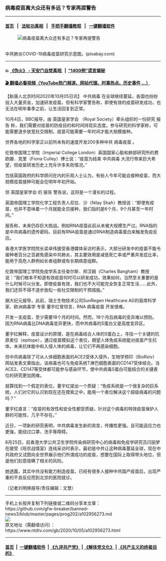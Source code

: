 ### 病毒疫苗离大众还有多远？专家再提警告
------------------------

#### [首页](https://github.com/gfw-breaker/banned-news3/blob/master/README.md) &nbsp;&nbsp;|&nbsp;&nbsp; [法轮功真相](https://github.com/begood0513/basic/blob/master/README.md)  &nbsp;&nbsp;|&nbsp;&nbsp; [手把手翻墙教程](https://github.com/gfw-breaker/guides/wiki)  &nbsp;&nbsp;|&nbsp;&nbsp; [一键翻墙软件](https://github.com/gfw-breaker/nogfw/blob/master/README.md)  



<div><div class="featured_image">
 <figure>
  <img alt="病毒疫苗离大众还有多远？专家再提警告" src="https://i.ntdtv.com/assets/uploads/2020/07/vaccine-5103088_1280-800x450.jpg"/>
 </figure><br/>
 <span class="caption">
  中共肺炎COVID-19病毒疫苗研究示意图。(pixabay.com)
 </span>
</div>
</div><hr/>

#### 💥 [《伪火》 - 天安门自焚真相 ](http://158.247.195.190:10000/videos/blog/weihuo.html)&nbsp; |&nbsp; [“1400例”谎言揭秘  ](http://158.247.195.190:10000/videos/blog/jiexi1400.html)

#### [ 🎬  翻墙必看视频（YouTube热门频道、网站代理、时事热点、历史事件 ...）](https://github.com/gfw-breaker/links/blob/master/banned.md)

<div><div class="post_content" itemprop="articleBody">
 <p>
  【新唐人北京时间2020年10月05日讯】
  <ok href="https://www.ntdtv.com/gb/中共病毒.htm">
   中共病毒
  </ok>
  在全球继续蔓延，各国也纷纷投入大量资金，加速研发疫苗。但有科学家警告称，即使有效的疫苗研发成功，也无法在明年春季之前，让生活回复到正常。
 </p>
 <p>
  10月4日，BBC报导，由
  <ok href="https://www.ntdtv.com/gb/英国皇家学会.htm">
   英国皇家学会
  </ok>
  （Royal Society）牵头组织的一份研究
  <ok href="https://www.ntdtv.com/gb/报告.htm">
   报告
  </ok>
  称，我们需要对疫苗的防疫目的和时间持现实态度。参与研究的科学家称，可能需要逐步放宽社交限制，疫苗可能需要一年时间才能大规模接种。
 </p>
 <p>
  世界各地的科学家正以前所未有的速度开发200多种中共
  <ok href="https://www.ntdtv.com/gb/病毒疫苗.htm">
   病毒疫苗
  </ok>
  。
 </p>
 <p>
  伦敦帝国理工学院（Imperial College London）英国国家心脏和肺部研究所的费欧娜．克里（Fiona Culley）博士说：“疫苗为结束
  <ok href="https://www.ntdtv.com/gb/中共病毒.htm">
   中共病毒
  </ok>
  大流行带来巨大希望，但疫苗研发历史上充斥许多失败情况。”
 </p>
 <p>
  包括英国政府的科学顾问在内的乐观人士认为，有些人今年可能会接种疫苗，而大规模疫苗接种可能会在明年年初开始。
 </p>
 <p>
  但
  <ok href="https://www.ntdtv.com/gb/英国皇家学会.htm">
   英国皇家学会
  </ok>
  的
  <ok href="https://www.ntdtv.com/gb/报告.htm">
   报告
  </ok>
  警告说，这将是一个漫长的过程。
 </p>
 <p>
  英国帝国理工学院化学工程负责人尼拉．沙（Nilay Shah）教授说：“即使有疫苗，也并不意味着一个月就能全员接种，我们指的是6个月、9个月甚至一年时间。”
 </p>
 <p>
  报告称，未来仍存巨大挑战。例如RNA疫苗此前从未被大规模生产过。RNA指的是中共病毒的遗传密码，目前有RNA疫苗是通过RNA制造病毒蛋白来触发免疫反应。
 </p>
 <p>
  香港大学医学院院长梁卓伟接受香港媒体采访时表示，大部分研发中的疫苗不能令接种者百分之百避免感染中共肺炎，其主要效用是减低死亡率或严重并发症比率，能用于高危人群例如长者组群或有长期病患组群。
 </p>
 <p>
  伦敦帝国理工学院免疫学系主任查尔斯．邦汉姆（Charles Bangham）教授说：“我们根本不知道有效疫苗何时可以研发成功，效果如何，当然至关重要的是什么时候可以分发。即使疫苗有效，我们也不大可能完全恢复正常生活……此外，我们还将不得不逐步放松一些社交限制的干预措施。”
 </p>
 <p>
  据大纪元报导，此前，瑞士生物技术公司SunRegen Healthcare AG的首席科学家、欧洲病毒学
  <ok href="https://www.ntdtv.com/gb/专家.htm">
   专家
  </ok>
  董宇红曾坦言，RNA
  <ok href="https://www.ntdtv.com/gb/病毒疫苗.htm">
   病毒疫苗
  </ok>
  开发很难。
 </p>
 <p>
  开发一支疫苗，至少需要18个月的时间。然而，18个月后病毒的变异难以预防。因为RNA病毒比DNA病毒变异更快，而中共病毒的S蛋白又是高度变异区。
 </p>
 <p>
  董宇红解释，疫苗设计的原理，是在病毒结合人体的S蛋白上，寻找一个关键的抗原表位（epitope），通过疫苗模拟这个表位，期望人体免疫系统能对疫苗产生抗体。未来抗体能中和入侵人体的病毒，让它们不再感染细胞。
 </p>
 <p>
  但中共病毒除了可从人体细胞表面的ACE2受体入侵外，生物学预印（BioRxiv）网站发表文章指出，该病毒也可与免疫系统T淋巴细胞表面的CD147受体结合。当ACE2、CD147等受体都可能参与感染环节，使中共病毒S蛋白可能结合的关键表位的研究更加困难。
 </p>
 <p>
  就算找到一个假定的表位，董宇红提出一个质疑：“免疫系统是一个很复杂的巨系统，人们对它的认识到现在还在摸索之中，能用一个表位解决这个超级病毒的问题吗？”
 </p>
 <p>
  董宇红直言：“疫苗的有效性和安全性都受质疑，针对这个病毒的特效疫苗保护人群的可能性，几乎不存在。”
 </p>
 <p>
  近日，一项新的研究表明，中共病毒发生新的突变，传播性更强。且可能适应力也更强，能绕过口罩、洗手等障碍。
 </p>
 <p>
  8月25日，前香港大学公共卫生学院传染病研究中心的病毒和免疫学研究员闫丽梦在接受《班农战情室》连线采访时表示，最初是中共让这种病毒蔓延全球，现在中共政府又试图向全世界展示他们所谓成功的疫苗，想要在国际上取得带头地位，但是他们刻意隐瞒了相关的风险。
 </p>
 <p>
  她透露，其实中共没有能力制造疫苗。已经有很多人接种中共国产疫苗后，出现严重的不良反应而到北京的医院就诊。
 </p>
 <p>
  （记者刘明焕报导/责任编辑：文慧）
 </p>
 <div class="single_ad">
 </div>
</div>
</div>
<hr/>
手机上长按并复制下列链接或二维码分享本文章：<br/>
https://github.com/gfw-breaker/banned-news3/blob/master/pages/prog202/a102956273.md <br/>
<a href='https://github.com/gfw-breaker/banned-news3/blob/master/pages/prog202/a102956273.md'><img src='https://github.com/gfw-breaker/banned-news3/blob/master/pages/prog202/a102956273.md.png'/></a> <br/>
原文地址（需翻墙访问）：https://www.ntdtv.com/gb/2020/10/05/a102956273.html


------------------------
#### [首页](https://github.com/gfw-breaker/banned-news3/blob/master/README.md) &nbsp;|&nbsp; [一键翻墙软件](https://github.com/gfw-breaker/nogfw/blob/master/README.md) &nbsp;| [《九评共产党》](https://github.com/gfw-breaker/9ping.md/blob/master/README.md#九评之一评共产党是什么) | [《解体党文化》](https://github.com/gfw-breaker/jtdwh.md/blob/master/README.md) | [《共产主义的终极目的》](https://github.com/gfw-breaker/gczydzjmd.md/blob/master/README.md)


<img src='http://gfw-breaker.win/banned-news3/pages/prog202/a102956273.md' width='0px' height='0px'/>